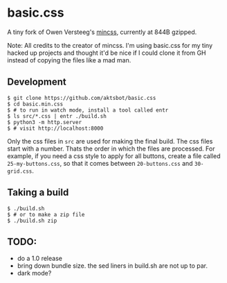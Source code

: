 # basic.css

A tiny fork of Owen Versteeg's [mincss](https://mincss.com/), currently
at 844B gzipped.

Note: All credits to the creator of mincss. I'm using basic.css
for my tiny hacked up projects and thought it'd be nice if I could
clone it from GH instead of copying the files like a mad man.

## Development

```
$ git clone https://github.com/aktsbot/basic.css
$ cd basic.min.css
$ # to run in watch mode, install a tool called entr
$ ls src/*.css | entr ./build.sh
$ python3 -m http.server
$ # visit http://localhost:8000
```

Only the css files in `src` are used for making the final build.
The css files start with a number. Thats the order in which the files
are processed. For example, if you need a css style to apply for all
buttons, create a file called `25-my-buttons.css`, so that it comes
between `20-buttons.css` and `30-grid.css`.

## Taking a build

```
$ ./build.sh
$ # or to make a zip file
$ ./build.sh zip
```

## TODO:

- do a 1.0 release
- bring down bundle size. the sed liners in build.sh are not up to par.
- dark mode?
